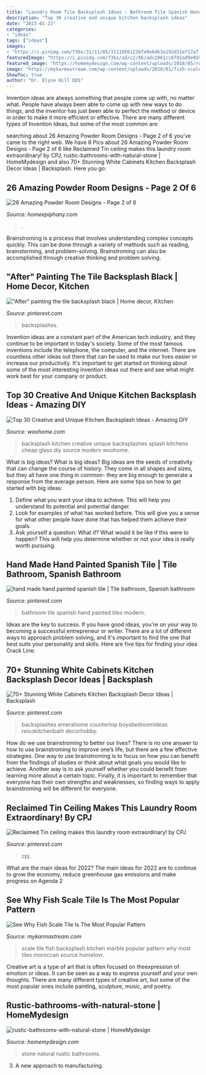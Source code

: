 ```yaml
---
title: "Laundry Room Tile Backsplash Ideas : Bathroom Tile Spanish Hand Painted Tiles Modern"
description: "Top 30 creative and unique kitchen backsplash ideas"
date: "2023-01-23"
categories:
- "ideas"
tags: ["ideas"]
images:
- "https://i.pinimg.com/736x/31/11/05/31110561226fe9e64b3a192d32ef17a7.jpg"
featuredImage: "https://i.pinimg.com/736x/ad/c2/86/adc2861cc6f01ad9e0592c3940c808a7--tile.jpg"
featured_image: "https://homemydesign.com/wp-content/uploads/2016/05/rustic-bathrooms-with-natural-stone.jpg"
image: "https://mykarmastream.com/wp-content/uploads/2018/01/fish-scale-tile-7-.jpg"
ShowToc: true
author: "Dr. Elyse Hill DDS"
---
```



Invention ideas are always something that people come up with, no matter what. People have always been able to come up with new ways to do things, and the inventor has just been able to perfect the method or device in order to make it more efficient or effective. There are many different types of Invention Ideas, but some of the most common are:

	

		
searching about 26 Amazing Powder Room Designs - Page 2 of 6 you've came to the right web. We have 8 Pics about 26 Amazing Powder Room Designs - Page 2 of 6 like Reclaimed Tin ceiling makes this laundry room extraordinary! by CPJ, rustic-bathrooms-with-natural-stone | HomeMydesign and also 70+ Stunning White Cabinets Kitchen Backsplash Decor Ideas | Backsplash. Here you go:
		
    
## 26 Amazing Powder Room Designs - Page 2 Of 6

<img loading=lazy src="https://homeepiphany.com/wp-content/uploads/2015/07/26-Amazing-Powder-Room-Designs-9.jpg" onerror="this.onerror=null;this.src='https://tse3.mm.bing.net/th?id=OIP.KLcR11P61aXiv2LrpSU4egHaLY&amp;pid=15.1';" alt="26 Amazing Powder Room Designs - Page 2 of 6">

_Source: homeepiphany.com_

>. 

	

Brainstroming is a process that involves understanding complex concepts quickly. This can be done through a variety of methods such as reading, brainstorming, and problem-solving. Brainstroming can also be accomplished through creative thinking and problem solving.

    
## &quot;After&quot; Painting The Tile Backsplash Black | Home Decor, Kitchen

<img loading=lazy src="https://i.pinimg.com/736x/ad/c2/86/adc2861cc6f01ad9e0592c3940c808a7--tile.jpg" onerror="this.onerror=null;this.src='https://tse2.mm.bing.net/th?id=OIP.QnL2mYdWMRvuQ7jb--RfIAHaJ3&amp;pid=15.1';" alt="&quot;After&quot; painting the tile backsplash black | Home decor, Kitchen">

_Source: pinterest.com_

>backsplashes. 

	

Invention ideas are a constant part of the American tech industry, and they continue to be important in today's society. Some of the most famous inventions include the telephone, the computer, and the internet. There are countless other ideas out there that can be used to make our lives easier or increase our productivity. It's important to get started on thinking about some of the most interesting invention ideas out there and see what might work best for your company or product.

    
## Top 30 Creative And Unique Kitchen Backsplash Ideas - Amazing DIY

<img loading=lazy src="http://www.woohome.com/wp-content/uploads/2013/10/creative-kitchen-backsplash-ideas-24.jpg" onerror="this.onerror=null;this.src='https://tse1.mm.bing.net/th?id=OIP.2_n3e3S7Jf02dB48VmaHDwHaJ4&amp;pid=15.1';" alt="Top 30 Creative and Unique Kitchen Backsplash Ideas - Amazing DIY">

_Source: woohome.com_

>backsplash kitchen creative unique backsplashes splash kitchens cheap glass diy source modern woohome. 

	

What is big ideas?
What is big ideas? Big ideas are the seeds of creativity that can change the course of history. They come in all shapes and sizes, but they all have one thing in common- they are big enough to generate a response from the average person. Here are some tips on how to get started with big ideas: 
1. Define what you want your idea to achieve. This will help you understand its potential and potential danger. 
2. Look for examples of what has worked before. This will give you a sense for what other people have done that has helped them achieve their goals. 
3. Ask yourself a question: What if? What would it be like if this were to happen? This will help you determine whether or not your idea is really worth pursuing. 

    
## Hand Made Hand Painted Spanish Tile | Tile Bathroom, Spanish Bathroom

<img loading=lazy src="https://i.pinimg.com/736x/31/11/05/31110561226fe9e64b3a192d32ef17a7.jpg" onerror="this.onerror=null;this.src='https://tse2.mm.bing.net/th?id=OIP.s2wATe8ENzt2PNfpKgJrWAHaJ3&amp;pid=15.1';" alt="hand made hand painted spanish tile | Tile bathroom, Spanish bathroom">

_Source: pinterest.com_

>bathroom tile spanish hand painted tiles modern. 

	

Ideas are the key to success. If you have good ideas, you're on your way to becoming a successful entrepreneur or writer. There are a lot of different ways to approach problem solving, and it's important to find the one that best suits your personality and skills. Here are five tips for finding your idea Crack Line:

    
## 70+ Stunning White Cabinets Kitchen Backsplash Decor Ideas | Backsplash

<img loading=lazy src="https://i.pinimg.com/736x/71/da/16/71da162957bc722047102b4f3e5103ad.jpg" onerror="this.onerror=null;this.src='https://tse2.mm.bing.net/th?id=OIP.wcCjC8P-dF1SErFoNIK83wHaLH&amp;pid=15.1';" alt="70+ Stunning White Cabinets Kitchen Backsplash Decor Ideas | Backsplash">

_Source: pinterest.com_

>backsplashes emerahome countertop boysbedroomideas reicokitchenbath decorhobby. 

	

How do we use brainstroming to better our lives?
There is no one answer to how to use brainstroming to improve one’s life, but there are a few effective strategies. One way to use brainstroming is to focus on how you can benefit from the findings of studies or think about what goals you would like to achieve. Another way is to ask yourself whether you could benefit from learning more about a certain topic. Finally, it is important to remember that everyone has their own strengths and weaknesses, so finding ways to apply brainstroming will be different for everyone.

    
## Reclaimed Tin Ceiling Makes This Laundry Room Extraordinary! By CPJ

<img loading=lazy src="https://i.pinimg.com/736x/47/9c/22/479c22a11cea919a3203c75ac96a756b--tin-ceilings-tins.jpg" onerror="this.onerror=null;this.src='https://tse3.mm.bing.net/th?id=OIP.rC3XRKH5qdHZ_xNvDX6oUgHaLG&amp;pid=15.1';" alt="Reclaimed Tin ceiling makes this laundry room extraordinary! by CPJ">

_Source: pinterest.com_

>cpj. 

	

What are the main ideas for 2022?
The main ideas for 2022 are to continue to grow the economy, reduce greenhouse gas emissions and make progress on Agenda 2
    
## See Why Fish Scale Tile Is The Most Popular Pattern

<img loading=lazy src="https://mykarmastream.com/wp-content/uploads/2018/01/fish-scale-tile-7-.jpg" onerror="this.onerror=null;this.src='https://tse3.mm.bing.net/th?id=OIP.phsc0hz_y0RuhVO5JhqzEgHaKX&amp;pid=15.1';" alt="See Why Fish Scale Tile Is The Most Popular Pattern">

_Source: mykarmastream.com_

>scale tile fish backsplash kitchen marble popular pattern why most tiles moroccan source homelovr. 

	

Creative art is a type of art that is often focused on theexpression of emotion or ideas. It can be seen as a way to express yourself and your own thoughts. There are many different types of creative art, but some of the most popular ones include painting, sculpture, music, and poetry.

    
## Rustic-bathrooms-with-natural-stone | HomeMydesign

<img loading=lazy src="https://homemydesign.com/wp-content/uploads/2016/05/rustic-bathrooms-with-natural-stone.jpg" onerror="this.onerror=null;this.src='https://tse2.mm.bing.net/th?id=OIP.CbeNCt57K0ymiVeIWkOygAHaJ4&amp;pid=15.1';" alt="rustic-bathrooms-with-natural-stone | HomeMydesign">

_Source: homemydesign.com_

>stone natural rustic bathrooms. 

	

3. A new approach to manufacturing.

